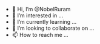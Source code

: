 - 👋 Hi, I’m @NobelRuram
- 👀 I’m interested in ...
- 🌱 I’m currently learning ...
- 💞️ I’m looking to collaborate on ...
- 📫 How to reach me ...

<!---
NobelRuram/is a ✨ special ✨ repository because its `README.md` (this file) appears on your GitHub profile.
You can click the Preview link to take a look at your changes.
--->
